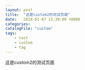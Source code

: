 ```yaml
---
layout: post
title:  "这是custom2的测试页面"
date:   2018-01-07 12:30:00 +0800
categories: 
catalogFile: "custom"
tags: 
    - test
    - custom
    - tag
---
```



这是custom2的测试页面
